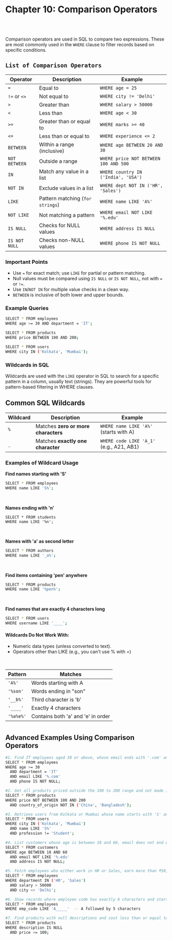 #
# Chapter 10: Comparison Operators

<br>
<br>

Comparison operators are used in SQL to compare two expressions. These are most commonly used in the `WHERE` clause to filter records based on specific conditions.

## `List of Comparison Operators`
| Operator      | Description                    | Example                               |
| ------------- | ------------------------------ | ------------------------------------- |
| `=`           | Equal to                       | `WHERE age = 25`                      |
| `!=` or `<>`  | Not equal to                   | `WHERE city != 'Delhi'`               |
| `>`           | Greater than                   | `WHERE salary > 50000`                |
| `<`           | Less than                      | `WHERE age < 30`                      |
| `>=`          | Greater than or equal to       | `WHERE marks >= 40`                   |
| `<=`          | Less than or equal to          | `WHERE experience <= 2`               |
| `BETWEEN`     | Within a range (inclusive)     | `WHERE age BETWEEN 20 AND 30`         |
| `NOT BETWEEN` | Outside a range                | `WHERE price NOT BETWEEN 100 AND 500` |
| `IN`          | Match any value in a list      | `WHERE country IN ('India', 'USA')`   |
| `NOT IN`      | Exclude values in a list       | `WHERE dept NOT IN ('HR', 'Sales')`   |
| `LIKE`        | Pattern matching (`for strings`) | `WHERE name LIKE 'A%'`                |
| `NOT LIKE`    | Not matching a pattern         | `WHERE email NOT LIKE '%.edu'`        |
| `IS NULL`     | Checks for NULL values         | `WHERE address IS NULL`               |
| `IS NOT NULL` | Checks non-NULL values         | `WHERE phone IS NOT NULL`             |


### Important Points
- Use `=` for exact match; use `LIKE` for partial or pattern matching.
- Null values must be compared using `IS NULL` or `IS NOT NULL`, not with `=` or `!=`.
- Use `IN`/`NOT IN` for multiple value checks in a clean way.
- `BETWEEN` is inclusive of both lower and upper bounds.

### Example Queries
```bash
SELECT * FROM employees
WHERE age >= 30 AND department = 'IT';

SELECT * FROM products
WHERE price BETWEEN 100 AND 200;

SELECT * FROM users
WHERE city IN ('Kolkata', 'Mumbai');
```

### Wildcards in SQL
Wildcards are used with the `LIKE` operator in SQL to search for a specific pattern in a column, usually text (strings). They are powerful tools for pattern-based filtering in WHERE clauses.

## Common SQL Wildcards
| Wildcard         | Description                                                         | Example                                    |
| ---------------- | ------------------------------------------------------------------- | ------------------------------------------ |
| `%`              | Matches **zero or more characters**                                 | `WHERE name LIKE 'A%'` (starts with A)     |
| `_`              | Matches **exactly one character**                                   | `WHERE code LIKE 'A_1'` (e.g., A21, AB1)   |

### Examples of Wildcard Usage
**Find names starting with 'S'**
```bash
SELECT * FROM employees
WHERE name LIKE 'S%';
```
<br>

**Names ending with 'n'**
```
SELECT * FROM students
WHERE name LIKE '%n';
```
<br>

**Names with 'a' as second letter**
```bash
SELECT * FROM authors
WHERE name LIKE '_a%';
```
<br>

**Find items containing 'pen' anywhere**
```bash
SELECT * FROM products
WHERE name LIKE '%pen%';
```
<br>

**Find names that are exactly 4 characters long**
```bash
SELECT * FROM users
WHERE username LIKE '____';
```

#### Wildcards Do Not Work With:
- Numeric data types (unless converted to text).
- Operators other than LIKE (e.g., you can't use % with =)

<br>

| Pattern   | Matches                            |
| --------- | ---------------------------------- |
| `'A%'`    | Words starting with A              |
| `'%son'`  | Words ending in "son"              |
| `'__b%'`  | Third character is 'b'             |
| `'____'`  | Exactly 4 characters               |
| `'%a%e%'` | Contains both 'a' and 'e' in order |

#

## Advanced Examples Using Comparison Operators
```bash
#1. Find IT employees aged 30 or above, whose email ends with '.com' and have a non-null phone number 
SELECT * FROM employees
WHERE age >= 30
  AND department = 'IT'
  AND email LIKE '%.com'
  AND phone IS NOT NULL;

#2. Get all products priced outside the 100 to 200 range and not made in 'China' or 'Bangladesh'
SELECT * FROM products
WHERE price NOT BETWEEN 100 AND 200
  AND country_of_origin NOT IN ('China', 'Bangladesh');

#3. Retrieve users from Kolkata or Mumbai whose name starts with 'S' and who are not students
SELECT * FROM users
WHERE city IN ('Kolkata', 'Mumbai')
  AND name LIKE 'S%'
  AND profession != 'Student';

#4. List customers whose age is between 18 and 60, email does not end with '.edu', and address is provided
SELECT * FROM customers
WHERE age BETWEEN 18 AND 60
  AND email NOT LIKE '%.edu'
  AND address IS NOT NULL;

#5. Fetch employees who either work in HR or Sales, earn more than ₹50,000, and are not located in Delhi
SELECT * FROM employees
WHERE department IN ('HR', 'Sales')
  AND salary > 50000
  AND city <> 'Delhi';

#6. Show records where employee code has exactly 6 characters and starts with 'A'
SELECT * FROM employees
WHERE emp_code LIKE 'A_____'  -- A followed by 5 characters

#7. Find products with null descriptions and cost less than or equal to 100
SELECT * FROM products
WHERE description IS NULL
  AND price <= 100;
```




